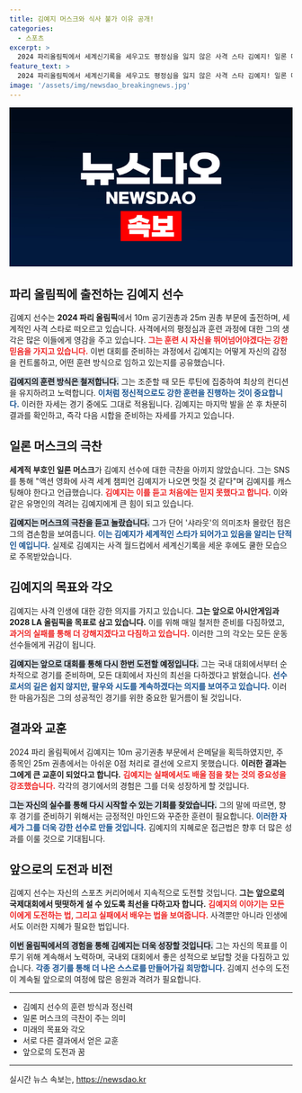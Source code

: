 ```yaml
---
title: 김예지 머스크와 식사 불가 이유 공개!
categories:
  - 스포츠
excerpt: >
  2024 파리올림픽에서 세계신기록을 세우고도 평정심을 잃지 않은 사격 스타 김예지! 일론 머스크가 극찬한 그의 시크한 매력과 향후 도전에 대한 포부까지, 자세한 이야기를 만나보세요!
feature_text: >
  2024 파리올림픽에서 세계신기록을 세우고도 평정심을 잃지 않은 사격 스타 김예지! 일론 머스크가 극찬한 그의 시크한 매력과 향후 도전에 대한 포부까지, 자세한 이야기를 만나보세요!
image: '/assets/img/newsdao_breakingnews.jpg'
---
```


<p><img src="/assets/img/newsdao_breakingnews.jpg" alt="implanttips 속보" /></p>

<h2 data-ke-size="size26">파리 올림픽에 출전하는 김예지 선수</h2>

<p data-ke-size="size16">김예지 선수는 <b>2024 파리 올림픽</b>에서 10m 공기권총과 25m 권총 부문에 출전하며, 세계적인 사격 스타로 떠오르고 있습니다. 사격에서의 평정심과 훈련 과정에 대한 그의 생각은 많은 이들에게 영감을 주고 있습니다. <b><span style="color: #ee2323;">그는 훈련 시 자신을 뛰어넘어야겠다는 강한 믿음을 가지고 있습니다.</span></b> 이번 대회를 준비하는 과정에서 김예지는 어떻게 자신의 감정을 컨트롤하고, 어떤 훈련 방식으로 임하고 있는지를 공유했습니다.</p>

<p data-ke-size="size16"><b><span style="background-color: #21538527;">김예지의 훈련 방식은 철저합니다.</span></b> 그는 조준할 때 모든 루틴에 집중하여 최상의 컨디션을 유지하려고 노력합니다. <b><span style="color: #1a5490;">이처럼 정신적으로도 강한 훈련을 진행하는 것이 중요합니다.</span></b> 이러한 자세는 경기 중에도 그대로 적용됩니다. 김예지는 마지막 발을 쏜 후 차분히 결과를 확인하고, 즉각 다음 시합을 준비하는 자세를 가지고 있습니다.</p>

<h2 data-ke-size="size26">일론 머스크의 극찬</h2>

<p data-ke-size="size16"><b>세계적 부호인 일론 머스크</b>가 김예지 선수에 대한 극찬을 아끼지 않았습니다. 그는 SNS를 통해 "액션 영화에 사격 세계 챔피언 김예지가 나오면 멋질 것 같다"며 김예지를 캐스팅해야 한다고 언급했습니다. <b><span style="color: #ee2323;">김예지는 이를 듣고 처음에는 믿지 못했다고 합니다.</span></b> 이와 같은 유명인의 격려는 김예지에게 큰 힘이 되고 있습니다.</p>

<p data-ke-size="size16"><b><span style="background-color: #21538527;">김예지는 머스크의 극찬을 듣고 놀랐습니다.</span></b> 그가 단어 '샤라웃'의 의미조차 몰랐던 점은 그의 겸손함을 보여줍니다. <b><span style="color: #1a5490;">이는 김예지가 세계적인 스타가 되어가고 있음을 알리는 단적인 예입니다.</span></b> 실제로 김예지는 사격 월드컵에서 세계신기록을 세운 후에도 쿨한 모습으로 주목받았습니다. </p>

<h2 data-ke-size="size26">김예지의 목표와 각오</h2>

<p data-ke-size="size16">김예지는 사격 인생에 대한 강한 의지를 가지고 있습니다. <b>그는 앞으로 아시안게임과 2028 LA 올림픽을 목표로 삼고 있습니다.</b> 이를 위해 매일 철저한 준비를 다짐하였고, <b><span style="color: #ee2323;">과거의 실패를 통해 더 강해지겠다고 다짐하고 있습니다.</span></b> 이러한 그의 각오는 모든 운동선수들에게 귀감이 됩니다.</p>

<p data-ke-size="size16"><b><span style="background-color: #21538527;">김예지는 앞으로 대회를 통해 다시 한번 도전할 예정입니다.</span></b> 그는 국내 대회에서부터 순차적으로 경기를 준비하며, 모든 대회에서 자신의 최선을 다하겠다고 밝혔습니다. <b><span style="color: #1a5490;">선수로서의 길은 쉽지 않지만, 팔우와 시도를 계속하겠다는 의지를 보여주고 있습니다.</span></b> 이러한 마음가짐은 그의 성공적인 경기를 위한 중요한 밑거름이 될 것입니다.</p>

<h2 data-ke-size="size26">결과와 교훈</h2>

<p data-ke-size="size16">2024 파리 올림픽에서 김예지는 10m 공기권총 부문에서 은메달을 획득하였지만, 주 종목인 25m 권총에서는 아쉬운 0점 처리로 결선에 오르지 못했습니다. <b>이러한 결과는 그에게 큰 교훈이 되었다고 합니다.</b> <b><span style="color: #ee2323;">김예지는 실패에서도 배울 점을 찾는 것의 중요성을 강조했습니다.</span></b> 각각의 경기에서의 경험은 그를 더욱 성장하게 할 것입니다.</p>

<p data-ke-size="size16"><b><span style="background-color: #21538527;">그는 자신의 실수를 통해 다시 시작할 수 있는 기회를 찾았습니다.</span></b> 그의 말에 따르면, 향후 경기를 준비하기 위해서는 긍정적인 마인드와 꾸준한 훈련이 필요합니다. <b><span style="color: #1a5490;">이러한 자세가 그를 더욱 강한 선수로 만들 것입니다.</span></b> 김예지의 지혜로운 접근법은 향후 더 많은 성과를 이룰 것으로 기대됩니다.</p>

<h2 data-ke-size="size26">앞으로의 도전과 비전</h2>

<p data-ke-size="size16">김예지 선수는 자신의 스포츠 커리어에서 지속적으로 도전할 것입니다. <b>그는 앞으로의 국제대회에서 떳떳하게 설 수 있도록 최선을 다하고자 합니다.</b> <b><span style="color: #ee2323;">김예지의 이야기는 모든 이에게 도전하는 법, 그리고 실패에서 배우는 법을 보여줍니다.</span></b> 사격뿐만 아니라 인생에서도 이러한 지혜가 필요한 법입니다.</p>

<p data-ke-size="size16"><b><span style="background-color: #21538527;">이번 올림픽에서의 경험을 통해 김예지는 더욱 성장할 것입니다.</span></b> 그는 자신의 목표를 이루기 위해 계속해서 노력하며, 국내외 대회에서 좋은 성적으로 보답할 것을 다짐하고 있습니다. <b><span style="color: #1a5490;">각종 경기를 통해 더 나은 스스로를 만들어가길 희망합니다.</span></b> 김예지 선수의 도전이 계속될 앞으로의 여정에 많은 응원과 격려가 필요합니다.</p>

<hr>

<ul>
  <li>김예지 선수의 훈련 방식과 정신력</li>
  <li>일론 머스크의 극찬이 주는 의미</li>
  <li>미래의 목표와 각오</li>
  <li>서로 다른 결과에서 얻은 교훈</li>
  <li>앞으로의 도전과 꿈</li>
</ul>

<hr>
실시간 뉴스 속보는, <a href="https://newsdao.kr" rel="dofollow">https://newsdao.kr</a>


